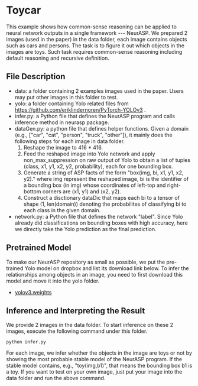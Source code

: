 # Toycar
This example shows how common-sense reasoning can be applied to neural network outputs in a single framework --- NeurASP. We prepared 2 images (used in the paper) in the data folder, each image contains objects such as cars and persons. The task is to figure it out which objects in the images are toys. Such task requires common-sense reasoning including default reasoning and recursive definition.

## File Description
* data: a folder containing 2 examples images used in the paper. Users may put other images in this folder to test.
* yolo: a folder containing Yolo related files from https://github.com/eriklindernoren/PyTorch-YOLOv3 .
* infer.py: a Python file that defines the NeurASP program and calls inference method in neurasp package.
* dataGen.py: a python file that defines helper functions. Given a domain (e.g., ["car", "cat", "person", "truck", "other"]), it mainly does the following steps for each image in data folder.
  1. Reshape the image to 416 * 416.
  2. Feed the reshaped image into Yolo network and apply non_max_suppression on raw output of Yolo to obtain a list of tuples (class, x1, y1, x2, y2, probability), each for one bounding box.
  3. Generate a string of ASP facts of the form "box(img, bi, x1, y1, x2, y2)." where img represent the reshaped image, bi is the identifier of a bounding box (in img) whose coordinates of left-top and right-bottom corners are (x1, y1) and (x2, y2).
  4. Construct a disctionary dataDic that maps each bi to a tensor of shape (1, len(domain)) denoting the probabilites of classifying bi to each class in the given domain.
* network.py: a Python file that defines the network "label". Since Yolo already did classifications on bounding boxes with high accuracy, here we directly take the Yolo prediction as the final prediction.

## Pretrained Model
To make our NeurASP repository as small as possible, we put the pre-trained Yolo model on dropbox and list its download link below. To infer the relationships among objects in an image, you need to first download this model and move it into the yolo folder.
* [yolov3.weights](https://www.dropbox.com/s/qakg1tw1hgd805e/yolov3.weights?dl=1)

## Inference and Interpreting the Result
We provide 2 images in the data folder. To start inference on these 2 images, execute the following command under this folder.
```
python infer.py
```
For each image, we infer whether the objects in the image are toys or not by showing the most probable stable model of the NeurASP program. If the stable model contains, e.g., "toy(img,b1)", that means the bounding box b1 is a toy. If you want to test on your own image, just put your image into the data folder and run the above command. 
